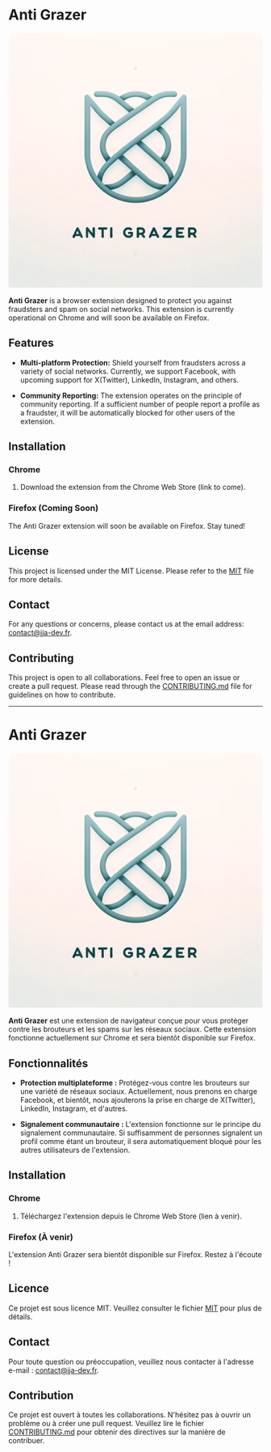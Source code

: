 # Anti Grazer

![Anti Grazer Logo](Anti_grazer.png)

**Anti Grazer** is a browser extension designed to protect you against fraudsters and spam on social networks. This extension is currently operational on Chrome and will soon be available on Firefox.

## Features

- **Multi-platform Protection:** Shield yourself from fraudsters across a variety of social networks. Currently, we support Facebook, with upcoming support for X(Twitter), LinkedIn, Instagram, and others.

- **Community Reporting:** The extension operates on the principle of community reporting. If a sufficient number of people report a profile as a fraudster, it will be automatically blocked for other users of the extension.

## Installation

### Chrome

1. Download the extension from the Chrome Web Store (link to come).

### Firefox (Coming Soon)

The Anti Grazer extension will soon be available on Firefox. Stay tuned!

## License

This project is licensed under the MIT License. Please refer to the [MIT](LICENSE) file for more details.

## Contact

For any questions or concerns, please contact us at the email address: [contact@jja-dev.fr](mailto:contact@jja-dev.fr).

## Contributing

This project is open to all collaborations. Feel free to open an issue or create a pull request. Please read through the [CONTRIBUTING.md](CONTRIBUTING.md) file for guidelines on how to contribute.

---

# Anti Grazer

![Logo Anti Grazer](Anti_grazer.png)

**Anti Grazer** est une extension de navigateur conçue pour vous protéger contre les brouteurs et les spams sur les réseaux sociaux. Cette extension fonctionne actuellement sur Chrome et sera bientôt disponible sur Firefox.

## Fonctionnalités

- **Protection multiplateforme :** Protégez-vous contre les brouteurs sur une variété de réseaux sociaux. Actuellement, nous prenons en charge Facebook, et bientôt, nous ajouterons la prise en charge de X(Twitter), LinkedIn, Instagram, et d'autres.

- **Signalement communautaire :** L'extension fonctionne sur le principe du signalement communautaire. Si suffisamment de personnes signalent un profil comme étant un brouteur, il sera automatiquement bloqué pour les autres utilisateurs de l'extension.

## Installation

### Chrome

1. Téléchargez l'extension depuis le Chrome Web Store (lien à venir).

### Firefox (À venir)

L'extension Anti Grazer sera bientôt disponible sur Firefox. Restez à l'écoute !

## Licence

Ce projet est sous licence MIT. Veuillez consulter le fichier [MIT](LICENSE) pour plus de détails.

## Contact

Pour toute question ou préoccupation, veuillez nous contacter à l'adresse e-mail : [contact@jja-dev.fr](mailto:contact@jja-dev.fr).

## Contribution

Ce projet est ouvert à toutes les collaborations. N'hésitez pas à ouvrir un problème ou à créer une pull request. Veuillez lire le fichier [CONTRIBUTING.md](CONTRIBUTING.md) pour obtenir des directives sur la manière de contribuer.
